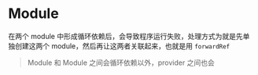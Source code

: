 # Module

在两个 module 中形成循环依赖后，会导致程序运行失败，处理方式为就是先单独创建这两个 module，然后再让这两者关联起来，也就是用 `forwardRef`

> Module 和 Module 之间会循环依赖以外，provider 之间也会
